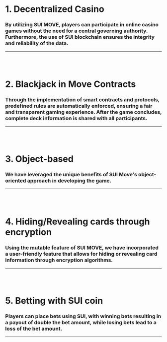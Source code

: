 # 1. Decentralized Casino
### By utilizing SUI MOVE, players can participate in online casino games without the need for a central governing authority. Furthermore, the use of SUI blockchain ensures the integrity and reliability of the data.
___
<br/><br/>

# 2. Blackjack in Move Contracts
### Through the implementation of smart contracts and protocols, predefined rules are automatically enforced, ensuring a fair and transparent gaming experience. After the game concludes, complete deck information is shared with all participants.
___
<br/><br/>

# 3. Object-based
### We have leveraged the unique benefits of SUI Move's object-oriented approach in developing the game.
___
<br/><br/>

# 4. Hiding/Revealing cards through encryption
### Using the mutable feature of SUI MOVE, we have incorporated a user-friendly feature that allows for hiding or revealing card information through encryption algorithms.
___
<br/><br/>

# 5. Betting with SUI coin
### Players can place bets using SUI, with winning bets resulting in a payout of double the bet amount, while losing bets lead to a loss of the bet amount.
___
